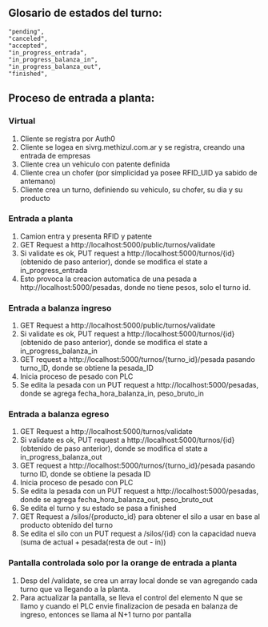 ## Glosario de estados del turno:
    "pending",
    "canceled",
    "accepted",
    "in_progress_entrada",
    "in_progress_balanza_in",
    "in_progress_balanza_out",
    "finished",

## Proceso de entrada a planta:

### Virtual
1. Cliente se registra por Auth0
2. Cliente se logea en sivrg.methizul.com.ar y se registra, creando una entrada de empresas
3. Cliente crea un vehiculo con patente definida
4. Cliente crea un chofer (por simplicidad ya posee RFID_UID ya sabido de antemano)
5. Cliente crea un turno, definiendo su vehiculo, su chofer, su dia y su producto
### Entrada a planta
1. Camion entra y presenta RFID y patente
2. GET Request a http://localhost:5000/public/turnos/validate
3. Si validate es ok, PUT request a http://localhost:5000/turnos/{id} (obtenido de paso anterior), donde se modifica el state a in_progress_entrada
4. Esto provoca la creacion automatica de una pesada a http://localhost:5000/pesadas, donde no tiene pesos, solo el turno id.
### Entrada a balanza ingreso
1. GET Request a http://localhost:5000/public/turnos/validate
2. Si validate es ok, PUT request a http://localhost:5000/turnos/{id} (obtenido de paso anterior), donde se modifica el state a in_progress_balanza_in
3. GET request a http://localhost:5000/turnos/{turno_id}/pesada pasando turno_ID, donde se obtiene la pesada_ID
4. Inicia proceso de pesado con PLC
5. Se edita la pesada con un PUT request a http://localhost:5000/pesadas, donde se agrega fecha_hora_balanza_in, peso_bruto_in
### Entrada a balanza egreso
1. GET Request a http://localhost:5000/turnos/validate
2. Si validate es ok, PUT request a http://localhost:5000/turnos/{id} (obtenido de paso anterior), donde se modifica el state a in_progress_balanza_out
3. GET request a http://localhost:5000/turnos/{turno_id}/pesada pasando turno ID, donde se obtiene la pesada ID
4. Inicia proceso de pesado con PLC
5. Se edita la pesada con un PUT request a http://localhost:5000/pesadas, donde se agrega fecha_hora_balanza_out, peso_bruto_out
6. Se edita el turno y su estado se pasa a finished
7. GET Request a /silos/{producto_id} para obtener el silo a usar en base al producto obtenido del turno
8. Se edita el silo con un PUT request a  /silos/{id} con la capacidad nueva (suma de actual + pesada(resta de out - in))

### Pantalla controlada solo por la orange de entrada a planta
1. Desp del /validate, se crea un array local donde se van agregando cada turno que va llegando a la planta.
2. Para actualizar la pantalla, se lleva el control del elemento N que se llamo y cuando el PLC envie finalizacion de pesada en balanza de ingreso, entonces se llama al N+1 turno por pantalla
